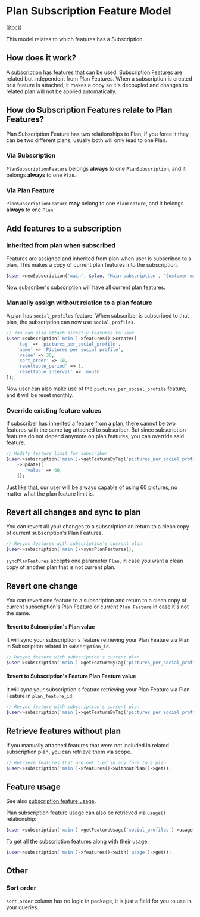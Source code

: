 # Plan Subscription Feature Model

[[toc]]

This model relates to which features has a Subscription.

## How does it work?

A [subscription](plan-subscription-model.md) has features that can be used. Subscription Features are related but
independent from Plan Features. When a subscription is created or a feature is attached, it makes a copy so it's
decoupled and changes to related plan will not be applied automatically.

## How do Subscription Features relate to Plan Features?

Plan Subscription Feature has two relationships to Plan, if you force it they can be two different plans, usually both
will only lead to one Plan.

### Via Subscription

`PlanSubscriptionFeature` belongs **always** to one `PlanSubscription`, and it belongs **always** to one `Plan`.

### Via Plan Feature

`PlanSubscriptionFeature` **may** belong to one `PlanFeature`, and it belongs **always** to one `Plan`.

## Add features to a subscription

### Inherited from plan when subscribed

Features are assigned and inherited from plan when user is subscribed to a plan. This makes a copy of current plan
features into the subscription.

```php
$user->newSubscription('main', $plan, 'Main subscription', 'Customer main subscription');
```

Now subscriber's subscription will have all current plan features.

### Manually assign without relation to a plan feature

A plan has `social_profiles` feature. When subscriber is subscribed to that plan, the subscription can now
use `social_profiles`.

```php
// You can also attach directly features to user
$user->subscription('main')->features()->create([
    'tag' => 'pictures_per_social_profile', 
    'name' => 'Pictures per social profile', 
    'value' => 30,
    'sort_order' => 10,
    'resettable_period' => 1,
    'resettable_interval' => 'month'
]);
```

Now user can also make use of the `pictures_per_social_profile` feature, and it will be reset monthly.

### Override existing feature values

If subscriber has inherited a feature from a plan, there cannot be two features with the same tag attached to
subscriber. But since subscription features do not depend anymore on plan features, you can override said feature.

```php
// Modify feature limit for subscriber
$user->subscription('main')->getFeatureByTag('pictures_per_social_profile')
    ->update([     
       'value' => 60,
    ]);
```

Just like that, our user will be always capable of using 60 pictures, no matter what the plan feature limit is.

## Revert all changes and sync to plan

You can revert all your changes to a subscription an return to a clean copy of current subscription's Plan Features.

```php
// Resync features with subscription's current plan
$user->subscription('main')->syncPlanFeatures();
```

`syncPlanFeatures` accepts one parameter `Plan`, in case you want a clean copy of another plan that is not current plan.

## Revert one change

You can revert one feature to a subscription and return to a clean copy of current subscription's Plan Feature or
current
`Plan Feature` in case it's not the same.

#### Revert to Subscription's Plan value

It will sync your subscription's feature retrieving your Plan Feature via Plan in Subscription related
in `subscription_id`.

```php
// Resync feature with subscription's current plan
$user->subscription('main')->getFeatureByTag('pictures_per_social_profile')->syncPlanSubscription();
```

#### Revert to Subscription's Feature Plan Feature value

It will sync your subscription's feature retrieving your Plan Feature via Plan Feature in `plan_feature_id`.

```php
// Resync feature with subscription's current plan
$user->subscription('main')->getFeatureByTag('pictures_per_social_profile')->syncPlanFeature();
```

## Retrieve features without plan

If you manually attached features that were not included in related subscription plan, you can retrieve them via scope.

```php 
// Retrieve features that are not tied in any form to a plan
$user->subscription('main')->features()->withoutPlan()->get();
```

## Feature usage

See also [subscription feature usage](models/plan-subscription-model.html#subscription-feature-usage).

Plan subscription feature usage can also be retrieved via `usage()` relationship:

```php
$user->subscription('main')->getFeatureUsage('social_profiles')->usage;
```

To get all the subscription features along with their usage:

```php
$user->subscription('main')->features()->with('usage')->get();
```

## Other
### Sort order
`sort_order` column has no logic in package, it is just a field for you to use in your queries. 
